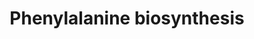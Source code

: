 ---
annotations:
- type: Pathway Ontology
  value: phenylalanine biosynthetic pathway
authors:
- M.Braymer
- MaintBot
- Ddigles
- Egonw
- DeSl
- Khanspers
- Eweitz
description: 'Biosynthesis of the aromatic amino acids phenylalanine, tyrosine, and
  tryptophan proceeds via a common pathway to chorismate, at which point the pathway
  branches (CITS:[Jones][1943992]).  One branch proceeds to phenylalanine and tyrosine,
  and the other to tryptophan (CITS:[Jones]). The phenylalanine and tyrosine branch
  has one reaction in common, rearrangement of chorismate to prephenate, at which
  point, the pathway branches again to either phenylalanine or tyrosine (CITS:[1943992])).
  S. cerevisiae, similar to E. coli, synthesize phenylalanine and tyrosine via the
  intermediate 4-hydroxyphenylpyruvate and phenylpyruvate, respectively, while some
  other organisms synthesize them via arogenate (CITS:[1943992]).  Aromatic amino
  acid biosynthesis in S. cerevisiae is controlled by a combination of feedback inhibition,
  activation of enzyme activity, and regulation of enzyme synthesis (CITS:[Jones][1943992]).  The
  carbon flow through the pathways is regulated primarily at the initial step and
  the branching points by the terminal end-products. The initial step of chorismate
  biosynthesis can be catalyzed by two isoenzymes Aro3p or Aro4p, whereby Aro3p is
  inhibited by phenylalanine, and Aro4p by tyrosine (CITS:[Jones][1943992]).  The
  first step in the phenylalanine-tyrosine branch is feedback inhibited by tyrosine
  and activated by tryptophan (CITS:[1943992]).  The transcriptional activator GCN4
  regulates most of the genes encoding for the aromatic amino acid biosynthetic enzymes;
  however, no GCN4 regulation was found for ARO7 of the phenylalanine and tyrosine
  and branch, TYR1 of the tyrosine branch, or TRP1 of the tryptophan branch (CITS:[1943992]).  SOURCE:
  SGD pathways, http://pathway.yeastgenome.org/server.html Based on http://pathway.yeastgenome.org/biocyc/'
last-edited: 2021-05-20
organisms:
- Saccharomyces cerevisiae
redirect_from:
- /index.php/Pathway:WP194
- /instance/WP194
schema-jsonld:
- '@context': https://schema.org/
  '@id': https://wikipathways.github.io/pathways/WP194.html
  '@type': Dataset
  creator:
    '@type': Organization
    name: WikiPathways
  description: 'Biosynthesis of the aromatic amino acids phenylalanine, tyrosine,
    and tryptophan proceeds via a common pathway to chorismate, at which point the
    pathway branches (CITS:[Jones][1943992]).  One branch proceeds to phenylalanine
    and tyrosine, and the other to tryptophan (CITS:[Jones]). The phenylalanine and
    tyrosine branch has one reaction in common, rearrangement of chorismate to prephenate,
    at which point, the pathway branches again to either phenylalanine or tyrosine
    (CITS:[1943992])). S. cerevisiae, similar to E. coli, synthesize phenylalanine
    and tyrosine via the intermediate 4-hydroxyphenylpyruvate and phenylpyruvate,
    respectively, while some other organisms synthesize them via arogenate (CITS:[1943992]).  Aromatic
    amino acid biosynthesis in S. cerevisiae is controlled by a combination of feedback
    inhibition, activation of enzyme activity, and regulation of enzyme synthesis
    (CITS:[Jones][1943992]).  The carbon flow through the pathways is regulated primarily
    at the initial step and the branching points by the terminal end-products. The
    initial step of chorismate biosynthesis can be catalyzed by two isoenzymes Aro3p
    or Aro4p, whereby Aro3p is inhibited by phenylalanine, and Aro4p by tyrosine (CITS:[Jones][1943992]).  The
    first step in the phenylalanine-tyrosine branch is feedback inhibited by tyrosine
    and activated by tryptophan (CITS:[1943992]).  The transcriptional activator GCN4
    regulates most of the genes encoding for the aromatic amino acid biosynthetic
    enzymes; however, no GCN4 regulation was found for ARO7 of the phenylalanine and
    tyrosine and branch, TYR1 of the tyrosine branch, or TRP1 of the tryptophan branch
    (CITS:[1943992]).  SOURCE: SGD pathways, http://pathway.yeastgenome.org/server.html
    Based on http://pathway.yeastgenome.org/biocyc/'
  keywords:
  - chorismate
  - Phenylpyruvate
  - prephenate
  - L-glutamate
  - carbon dioxide
  - ARO7
  - water
  - 2-oxoglutarate
  - ARO8
  - L-phenylalanine
  - pyruvate
  - ARO9
  - PHA2
  - L-alanine
  license: CC0
  name: Phenylalanine biosynthesis
seo: CreativeWork
title: Phenylalanine biosynthesis
wpid: WP194
---